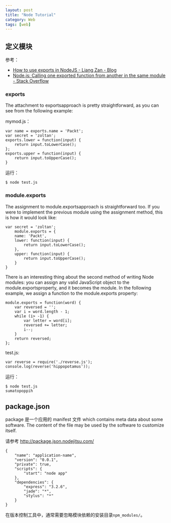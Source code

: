 ```yaml
---
layout: post
title: "Node Tutorial"
category: Web
tags: [web]
--- 
```

## 定义模块

参考：

- [How to use exports in NodeJS - Liang Zan - Blog](http://blog.liangzan.net/blog/2012/06/04/how-to-use-exports-in-nodejs/)
- [Node.js: Calling one exported function from another in the same module - Stack Overflow](http://stackoverflow.com/questions/12091379/node-js-calling-one-exported-function-from-another-in-the-same-module)

### exports 

The attachment to exportsapproach is pretty straightforward, as you can 
see from the following example:

mymod.js：

    var name = exports.name = 'Packt';
    var secret = 'zoltan';
    exports.lower = function(input) {
    	return input.toLowerCase();
    };
    exports.upper = function(input) {
    	return input.toUpperCase();
    }

运行：

    $ node test.js

### module.exports

The assignment to module.exportsapproach is straightforward too. If you were 
to implement the previous module using the assignment method, this is how it 
would look like:

    var secret = 'zoltan';
        module.exports = {
        name: 'Packt',
        lower: function(input) {
        	return input.toLowerCase();
        },
        upper: function(input) {
        	return input.toUpperCase();
        }
    }

There is an interesting thing about the second method of writing Node modules: 
you can assign any valid JavaScript object to the module.exportsproperty, and it becomes the module. In the following example, we assign a function to the module.exports property:

    module.exports = function(word) {
        var reversed = '';
        var i = word.length - 1;
        while (i> -1) {
            var letter = word[i];
            reversed += letter;
            i--;
        }
        return reversed;
    };

test.js:

    var reverse = require('./reverse.js');
    console.log(reverse('hippopotamus'));

运行：

    $ node test.js
    sumatopoppih


## package.json

package 是一个应用的 manifest 文件 which contains meta data about some software. The content of the file may be used by the software to customize itself.

请参考 http://package.json.nodejitsu.com/

    {
        "name": "application-name",
        "version": "0.0.1",
        "private": true,
        "scripts": {
            "start": "node app"
        },
        "dependencies": {
            "express": "3.2.6",
            "jade": "*",
            "stylus": "*"
        }
    }

在版本控制工具中，通常需要忽略模块依赖的安装目录`npm_modules/`。